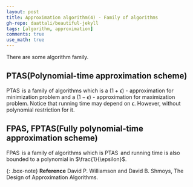 ```yaml
---
layout: post
title: Approximation algorithm(4) - Family of algorithms
gh-repo: daattali/beautiful-jekyll
tags: [algorithm, approximation]
comments: true
use_math: true
---
```


There are some algorithm family.

## PTAS(Polynomial-time approximation scheme)
$\operatorname{PTAS}$ is a family of algorithms which is a $(1 + \epsilon)$ - approximation for minimization problem and a $(1 - \epsilon)$ - approximation for maximization problem.
Notice that running time may depend on $\epsilon$.
However, without polynomial restriction for it.

## FPAS, FPTAS(Fully polynomial-time approximation scheme)
$\operatorname{FPAS}$ is a family of algorithms which is $\operatorname{PTAS}$ and running time is also bounded to a polynomial in $\frac{1}{\epsilon}$.

{: .box-note}
**Reference** David P. Williamson and David B. Shmoys, The Design of Approximation Algorithms.
